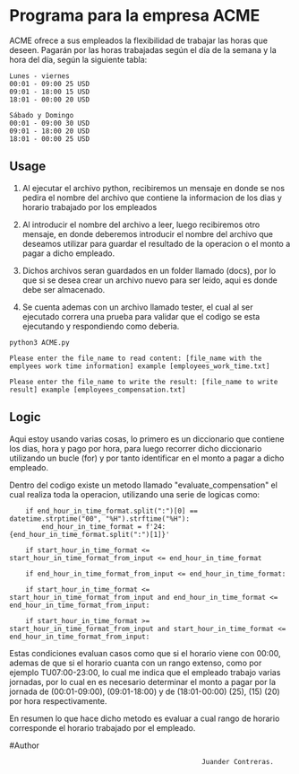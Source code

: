# Programa para la empresa ACME

ACME ofrece a sus empleados la flexibilidad de trabajar las horas que deseen. Pagarán por las horas trabajadas
según el día de la semana y la hora del día, según la siguiente tabla:

```
Lunes - viernes
00:01 - 09:00 25 USD
09:01 - 18:00 15 USD
18:01 - 00:00 20 USD

Sábado y Domingo
00:01 - 09:00 30 USD
09:01 - 18:00 20 USD
18:01 - 00:00 25 USD
```

## Usage

1. Al ejecutar el archivo python, recibiremos un mensaje en donde se nos pedira el nombre del archivo que contiene la informacion
    de los dias y horario trabajado por los empleados

2. Al introducir el nombre del archivo a leer, luego recibiremos otro mensaje, en donde deberemos introducir el nombre del archivo
   que deseamos utilizar para guardar el resultado de la operacion o el monto a pagar a dicho empleado.

3. Dichos archivos seran guardados en un folder llamado (docs), por lo que si se desea crear un archivo nuevo para ser leido, aqui 
    es donde debe ser almacenado.

4. Se cuenta ademas con un archivo llamado tester, el cual al ser ejecutado correra una prueba para validar que el codigo se esta
    ejecutando y respondiendo como deberia.

```
python3 ACME.py

Please enter the file_name to read content: [file_name with the emplyees work time information] example [employees_work_time.txt]

Please enter the file_name to write the result: [file_name to write result] example [employees_compensation.txt]
```

## Logic

Aqui estoy usando varias cosas, lo primero es un diccionario que contiene los dias, hora y pago por hora, para luego recorrer dicho diccionario
utilizando un bucle (for) y por tanto identificar en el monto a pagar a dicho empleado.

Dentro del codigo existe un metodo llamado "evaluate_compensation" el cual realiza toda la operacion, utilizando una serie de logicas como:


```
    if end_hour_in_time_format.split(":")[0] == datetime.strptime("00", "%H").strftime("%H"):
        end_hour_in_time_format = f'24:{end_hour_in_time_format.split(":")[1]}'
```
```
    if start_hour_in_time_format <= start_hour_in_time_format_from_input <= end_hour_in_time_format
```

```
    if end_hour_in_time_format_from_input <= end_hour_in_time_format:
```

```
    if start_hour_in_time_format <= start_hour_in_time_format_from_input and end_hour_in_time_format <= end_hour_in_time_format_from_input:
```

```
    if start_hour_in_time_format >= start_hour_in_time_format_from_input and start_hour_in_time_format <= end_hour_in_time_format_from_input:
```

Estas condiciones evaluan casos como que si el horario viene con 00:00, ademas de que si el horario cuanta con un rango extenso, como por ejemplo
TU07:00-23:00, lo cual me indica que el empleado trabajo varias jornadas, por lo cual en es necesario determinar el monto a pagar por la jornada 
de (00:01-09:00), (09:01-18:00) y de (18:01-00:00) (25), (15) (20) por hora respectivamente.

En resumen lo que hace dicho metodo es evaluar a cual rango de horario corresponde el horario trabajado por el empleado.


#Author

```
                                                Juander Contreras.
```